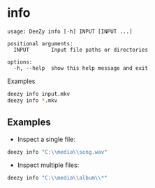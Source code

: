 # info

```text {.scrollable-code-block}
usage: DeeZy info [-h] INPUT [INPUT ...]

positional arguments:
  INPUT       Input file paths or directories

options:
  -h, --help  show this help message and exit
```

Examples

```bash
deezy info input.mkv
deezy info *.mkv
```

## Examples

- Inspect a single file:

```powershell
deezy info "C:\\media\\song.wav"
```

- Inspect multiple files:

```powershell
deezy info "C:\\media\\album\\*"
```
